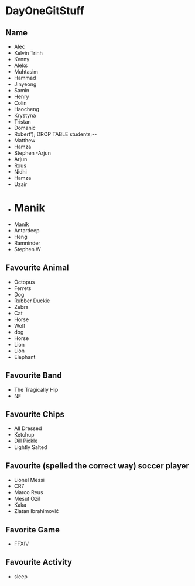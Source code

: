 # DayOneGitStuff

## Name

- Alec	
- Kelvin Trinh
- Kenny
- Aleks
- Muhtasim
- Hammad
- Jinyeong
- Samin
- Henry
- Colin
- Haocheng
- Krystyna
- Tristan
- Domanic
- Robert'); DROP TABLE students;--
- Matthew
- Hamza
- Stephen
  -Arjun
- Arjun
- Rous
- Nidhi
- Hamza
- Uzair
- # Manik
- Manik
- Antardeep
- Heng
- Ramninder
- Stephen W

## Favourite Animal

- Octopus
- Ferrets
- Dog
- Rubber Duckie
- Zebra
- Cat
- Horse
- Wolf
- dog
- Horse
- Lion
- Lion
- Elephant

## Favourite Band

- The Tragically Hip
- NF

## Favourite Chips

- All Dressed
- Ketchup
- Dill Pickle
- Lightly Salted

## Favourite (spelled the correct way) soccer player
- Lionel Messi 
- CR7
- Marco Reus
- Mesut Ozil
- Kaka
- Zlatan Ibrahimović

## Favorite Game

- FFXIV

## Favourite Activity 
- sleep